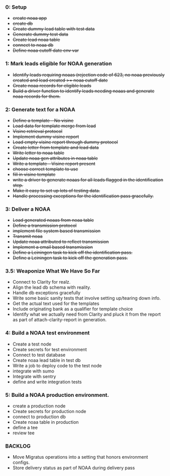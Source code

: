 ### 0: Setup
- ~~create noaa app~~
- ~~create db~~
- ~~Create dummy lead table with test data~~
- ~~Generate dummy test data~~
- ~~Create lead noaa table~~
- ~~connect to noaa db~~
- ~~Define noaa cutoff date env var~~

### 1: Mark leads eligible for NOAA generation
- ~~Identify leads requiring noaas (rejection code of 623, no noaa previously created and lead created >= noaa cutoff date~~
- ~~Create noaa records for eligible leads~~
- ~~Build a driver function to identify leads needing noaas and generate noaa records for them.~~


### 2: Generate text for a NOAA
- ~~Define a template - No visine~~
- ~~Load data for template merge from lead~~
- ~~Visine retrieval protocol~~
- ~~Implement dummy visine report~~
- ~~Load empty visine report through dummy protocol~~
- ~~Create letter from template and lead data~~
- ~~Write letter to noaa table~~
- ~~Update noaa gen attributes in noaa table~~
- ~~Write a template - Visine report present~~
- ~~choose correct template to use~~
- ~~fill in visine template~~
- ~~write a driver to generate noaas for all leads flagged in the identification step.~~
- ~~Make it easy to set up lots of testing data.~~
- ~~Handle processing exceptions for the identification pass gracefully.~~


### 3:  Deliver a NOAA
- ~~Load generated noaas from noaa table~~
- ~~Define a transmission protocol~~
- ~~implement file system based transmission~~
- ~~Transmit noaa~~
- ~~Update noaa attributed to reflect transmission~~
- ~~Implement a email based transmission~~
- ~~Define a Leiningen task to kick off the identification pass.~~
- ~~Define a Leiningen task to kick off the generation pass.~~



### 3.5: Weaponize What We Have So Far
- Connect to Clarity for realz.
- Align the lead db schema with reality.
- Handle db exceptions gracefully
- Write some basic sanity tests that involve setting up/tearing down info.
- Get the actual text used for the templates
- Include originating bank as a qualifier for template choice
- Identify what we actually need from Clarity and pluck it from the report as part of attach-clarity-report in generation.




### 4: Build a NOAA test environment
- Create a test node
- Create secrets for test environment
- Connect to test database
- Create noaa lead table in test db
- Write a job to deploy code to the test node 
- integrate with sumo
- Integrate with sentry
- define and write integration tests


### 5:  Build a NOAA production environment.
- create a production node
- Create secrets for production node
- connect to production db
- Create noaa table in production 
- define a tee
- review tee


### BACKLOG
- Move Migratus operations into a setting that honors environment configs.
- Store delivery status as part of NOAA during delivery pass
